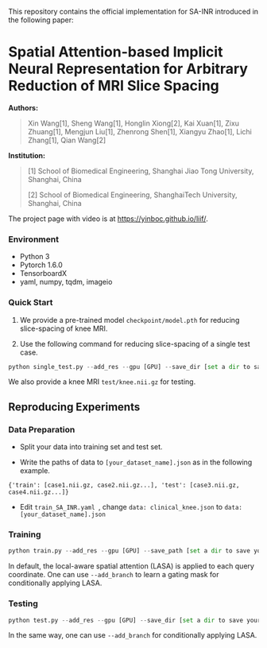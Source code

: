 This repository contains the official implementation for SA-INR introduced in the following paper:

# Spatial Attention-based Implicit Neural Representation for Arbitrary Reduction of MRI Slice Spacing
**Authors:**   
> Xin Wang[1], Sheng Wang[1], Honglin Xiong[2], Kai Xuan[1], Zixu Zhuang[1], Mengjun Liu[1], Zhenrong Shen[1], Xiangyu Zhao[1], Lichi Zhang[1], Qian Wang[2]
> 
**Institution:**
> [1] School of Biomedical Engineering, Shanghai Jiao Tong University, Shanghai, China
> 
> [2] School of Biomedical Engineering, ShanghaiTech University, Shanghai, China

The project page with video is at https://yinboc.github.io/liif/.


### Environment
- Python 3
- Pytorch 1.6.0
- TensorboardX
- yaml, numpy, tqdm, imageio

### Quick Start

1. We provide a pre-trained model `checkpoint/model.pth` for reducing slice-spacing of knee MRI.

2. Use the following command for reducing slice-spacing of a single test case.

```python
python single_test.py --add_res --gpu [GPU] --save_dir [set a dir to save your images] --model_path [model_path] --nii_path [set the path to your test case] --slice_spacing [set your desired slice spacing] 
```
We also provide a knee MRI `test/knee.nii.gz` for testing.

## Reproducing Experiments
### Data Preparation
- Split your data into training set and test set. 

- Write the paths of data to `[your_dataset_name].json` as in the following example.

```
{'train': [case1.nii.gz, case2.nii.gz...], 'test': [case3.nii.gz, case4.nii.gz...]}
```

- Edit `train_SA_INR.yaml `, change `data: clinical_knee.json` to `data: [your_dataset_name].json` 

### Training
```python
python train.py --add_res --gpu [GPU] --save_path [set a dir to save your checkpoints] --config [train_SA_INR.yaml]
```
In default, the local-aware spatial attention (LASA) is applied to each query coordinate. One can use `--add_branch` to learn a gating mask for conditionally applying LASA.

### Testing
```python
python test.py --add_res --gpu [GPU] --save_dir [set a dir to save your images] --model_path [model_path]  --slice_spacing [set your desired slice spacing]
```
In the same way, one can use `--add_branch` for conditionally applying LASA.

